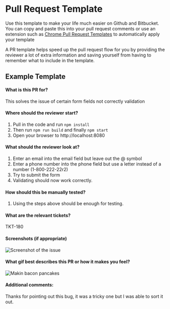 # Pull Request Template
Use this template to make your life much easier on Github and Bitbucket. You can copy and paste this into your pull request comments or use an extension such as [Chrome Pull Request Templates](https://github.com/tcrammond/chrome-pullrequest-templates) to automatically apply your template

A PR template helps speed up the pull request flow for you by providing the reviewer a lot of extra information and saving yourself from having to remember what to include in the template. 

## Example Template 

#### What is this PR for?

This solves the issue of certain form fields not correctly validation

#### Where should the reviewer start?

1. Pull in the code and run `npm install`
1. Then run `npm run build` and finally `npm start`
1. Open your browser to http://localhost:8080

#### What should the reviewer look at?

1. Enter an email into the email field but leave out the @ symbol
1. Enter a phone number into the phone field but use a letter instead of a number (1-800-222-22r2)
1. Try to submit the form
1. Validating should now work correctly. 

#### How should this be manually tested?

1. Using the steps above should be enough for testing.

#### What are the relevant tickets?

TKT-180

#### Screenshots (if appropriate)
![Screenshot of the issue](https://upload.wikimedia.org/wikipedia/commons/5/57/Bootstrap-3.1.1-screenshot-jumbotron-example.png)

#### What gif best describes this PR or how it makes you feel?
![Makin bacon pancakes](https://media.giphy.com/media/Jr1dbQy33utOg/giphy.gif)

#### Additional comments:

Thanks for pointing out this bug, it was a tricky one but I was able to sort it out.

